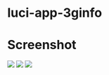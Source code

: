 # luci-app-3ginfo

# Screenshot

![](https://raw.githubusercontent.com/IceG2020/luci-app-3ginfo/master/1_2a.png)
![](https://raw.githubusercontent.com/IceG2020/luci-app-3ginfo/master/1_2c.png)
![](https://raw.githubusercontent.com/IceG2020/luci-app-3ginfo/master/konfig.PNG)

